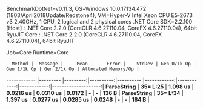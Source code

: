 
BenchmarkDotNet=v0.11.3, OS=Windows 10.0.17134.472 (1803/April2018Update/Redstone4), VM=Hyper-V
Intel Xeon CPU E5-2673 v3 2.40GHz, 1 CPU, 2 logical and 2 physical cores
.NET Core SDK=2.2.100
  [Host] : .NET Core 2.2.0 (CoreCLR 4.6.27110.04, CoreFX 4.6.27110.04), 64bit RyuJIT
  Core   : .NET Core 2.2.0 (CoreCLR 4.6.27110.04, CoreFX 4.6.27110.04), 64bit RyuJIT

Job=Core  Runtime=Core  

      Method |  Message |     Mean |     Error |    StdDev | Gen 0/1k Op | Gen 1/1k Op | Gen 2/1k Op | Allocated Memory/Op |
------------ |--------- |---------:|----------:|----------:|------------:|------------:|------------:|--------------------:|
 **ParseString** | **35= L:25** | **1.098 us** | **0.0216 us** | **0.0310 us** |      **0.0172** |           **-** |           **-** |               **136 B** |
 **ParseString** | **35= L:34** | **1.397 us** | **0.0277 us** | **0.0285 us** |      **0.0248** |           **-** |           **-** |               **184 B** |
